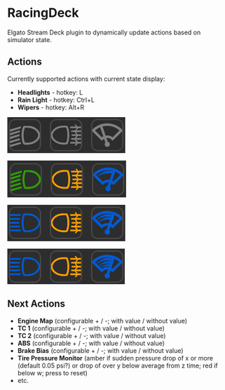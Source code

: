 # RacingDeck

Elgato Stream Deck plugin to dynamically update actions based on simulator state.

## Actions

Currently supported actions with current state display:

* **Headlights** - hotkey: L
* **Rain Light** - hotkey: Ctrl+L
* **Wipers** - hotkey: Alt+R

![All off](/Docs/off.png)

![First stage](/Docs/on1.png)

![Second stage](/Docs/on2.png)

![Third stage](/Docs/on3.png)

## Next Actions
* **Engine Map** (configurable + / -; with value / without value)
* **TC 1** (configurable + / -; with value / without value)
* **TC 2** (configurable + / -; with value / without value)
* **ABS** (configurable + / -; with value / without value)
* **Brake Bias** (configurable + / -; with value / without value)
* **Tire Pressure Monitor** (amber if sudden pressure drop of x or more (default 0.05 psi?) or drop of over y below average from z time; red if below w; press to reset)
* etc.
